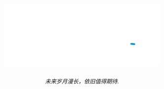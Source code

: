 [![Signature](https://raw.githubusercontent.com/LengMingxuan/lengmingxuan/main/signature.svg)](https://www.lengmingxuan.cn)
<p align="center">
<br>
<em><font size="+1">未来岁月漫长，依旧值得期待.</font></em>
<br>
<br>
<br>
</p>
